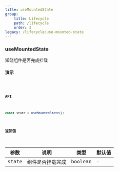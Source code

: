 ```yaml
---
title: useMountedState
group:
    title: Lifecycle
    path: /lifecycle
    order: 3
legacy: /lifecycle/use-mounted-state
---
```


### useMountedState

知晓组件是否完成挂载

#### 演示

<code src="./Demo.tsx">

#### API

```js
const state = useMountedState();
```

#### 返回值

| 参数  | 说明             | 类型    | 默认值 |
| ----- | ---------------- | ------- | ------ |
| state | 组件是否挂载完成 | boolean | -      |
